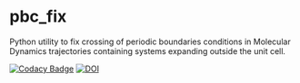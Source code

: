 # pbc_fix
Python utility to fix crossing of periodic boundaries conditions in Molecular Dynamics trajectories containing systems expanding outside the unit cell.

[![Codacy Badge](https://api.codacy.com/project/badge/Grade/6001499c58d34e06a95323664e607c62)](https://www.codacy.com/app/jhelie/pbc_fix?utm_source=github.com&utm_medium=referral&utm_content=jhelie/pbc_fix&utm_campaign=badger)
[![DOI](https://zenodo.org/badge/doi/10.5281/zenodo.17570.svg)](http://dx.doi.org/10.5281/zenodo.17570)


